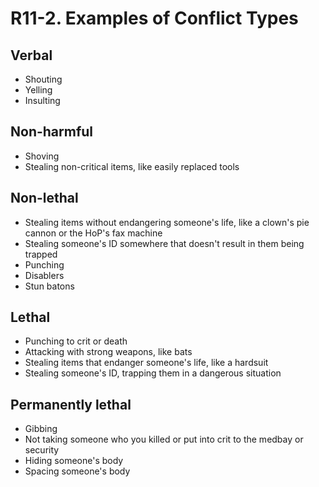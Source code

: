 # R11-2. Examples of Conflict Types

## Verbal
- Shouting
- Yelling
- Insulting

## Non-harmful
- Shoving
- Stealing non-critical items, like easily replaced tools

## Non-lethal
- Stealing items without endangering someone's life, like a clown's pie cannon or the HoP's fax machine
- Stealing someone's ID somewhere that doesn't result in them being trapped
- Punching
- Disablers
- Stun batons

## Lethal
- Punching to crit or death
- Attacking with strong weapons, like bats
- Stealing items that endanger someone's life, like a hardsuit
- Stealing someone's ID, trapping them in a dangerous situation

## Permanently lethal
- Gibbing
- Not taking someone who you killed or put into crit to the medbay or security
- Hiding someone's body
- Spacing someone's body